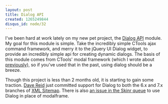 ```yaml
--- 
layout: post
title: Dialog API
created: 1265249844
disqus_id: node/32
---
```

I've been hard at work lately on my new pet project, the <a href="http://drupal.org/project/dialog">Dialog API</a> module. My goal for this module is simple. Take the incredibly simple CTools ajax command framework, and merry it to the jQuery UI Dialog widget, to provide an incredibly simple api for creating dynamic dialogs. The basis of this module comes from CTools' modal framework (which I wrote about <a href="/node/31">previously</a>), so if you've used that in the past, using dialog should be a breeze.

Though this project is less than 2 months old, it is starting to gain some traction. <a href="http://drupal.org/user/53892">Dave Reid</a> just committed support for Dialog to both the 6.x and 7.x branches of <a href="http://drupal.org/project/xmlsitemap">XML Sitemap</a>. There is also <a href="http://drupal.org/node/690862">an issue in the Skinr queue</a> to use Dialog in place of modalframe.
